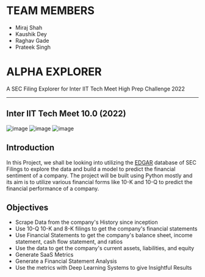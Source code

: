 # **TEAM MEMBERS**
- Miraj Shah
- Kaushik Dey
- Raghav Gade
- Prateek Singh

# **ALPHA EXPLORER**
A SEC Filing Explorer for Inter IIT Tech Meet High Prep Challenge 2022
<hr>

## Inter IIT Tech Meet 10.0 (2022)

![image](https://www.sec.gov/edgar/search/images/edgar-logo-2x.png)
![image](https://interiit-tech.org/static/media/logo_1.f4d40e83.png)
![image](https://upload.wikimedia.org/wikipedia/en/thumb/8/82/Indian_Institute_of_Technology_Bhubaneswar_Logo.svg/240px-Indian_Institute_of_Technology_Bhubaneswar_Logo.svg.png)


## Introduction

In this Project, we shall be looking into utilizing the [EDGAR](https://www.sec.gov/edgar/searchedgar/) database of SEC Filings to explore the data and build a model to predict the financial sentiment of a company. The project will be built using Python mostly and its aim is to utilize various financial forms like 10-K and 10-Q to predict the financial performance of a company.
## Objectives
- Scrape Data from the company's History since inception
- Use 10-Q 10-K and 8-K filings to get the company's financial statements
- Use Financial Statements to get the company's balance sheet, income statement, cash flow statement, and ratios
- Use the data to get the company's current assets, liabilities, and equity
- Generate SaaS Metrics
- Generate a Financial Statement Analysis
- Use the metrics with Deep Learning Systems to give Insightful Results

